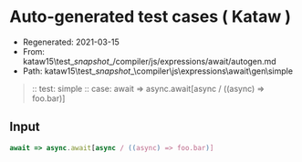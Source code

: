 # Auto-generated test cases ( Kataw )
- Regenerated: 2021-03-15
- From: kataw15\test\__snapshot__/compiler/js/expressions/await/autogen.md
- Path: kataw15\test\__snapshot__\compiler\js\expressions\await\gen\simple
> :: test: simple
> :: case: await => async.await[async / ((async) => foo.bar)]
## Input

`````js
await => async.await[async / ((async) => foo.bar)]
`````
